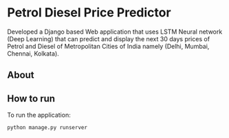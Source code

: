 Petrol Diesel Price Predictor
========

Developed a Django based Web application that uses LSTM Neural network (Deep Learning)
that can predict and display the next 30 days prices of Petrol and Diesel of Metropolitan Cities of
India namely (Delhi, Mumbai, Chennai, Kolkata).

About
-----



How to run
----------
To run the application:

    python manage.py runserver
